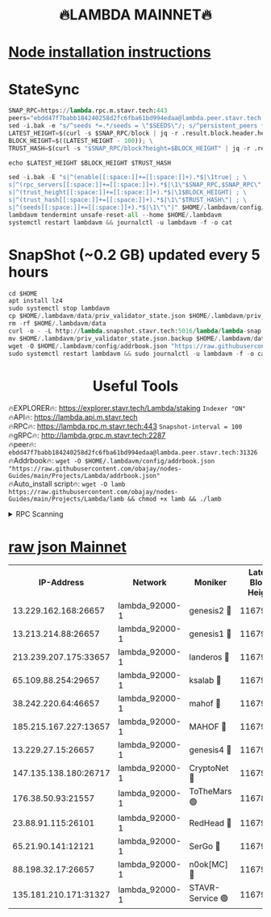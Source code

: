<h1 align="center"> 🔥LAMBDA MAINNET🔥</h1>


[Node installation instructions](https://github.com/obajay/nodes-Guides/tree/main/Projects/Lambda)
=


# StateSync
```python
SNAP_RPC=https://lambda.rpc.m.stavr.tech:443
peers="ebdd47f7babb184240258d2fc6fba61bd994edaa@lambda.peer.stavr.tech:31326" 
sed -i.bak -e "s/^seeds *=.*/seeds = \"$SEEDS\"/; s/^persistent_peers *=.*/persistent_peers = \"$PEERS\"/" $HOME/.lambdavm/config/config.toml
LATEST_HEIGHT=$(curl -s $SNAP_RPC/block | jq -r .result.block.header.height); \
BLOCK_HEIGHT=$((LATEST_HEIGHT - 100)); \
TRUST_HASH=$(curl -s "$SNAP_RPC/block?height=$BLOCK_HEIGHT" | jq -r .result.block_id.hash)

echo $LATEST_HEIGHT $BLOCK_HEIGHT $TRUST_HASH

sed -i.bak -E "s|^(enable[[:space:]]+=[[:space:]]+).*$|\1true| ; \
s|^(rpc_servers[[:space:]]+=[[:space:]]+).*$|\1\"$SNAP_RPC,$SNAP_RPC\"| ; \
s|^(trust_height[[:space:]]+=[[:space:]]+).*$|\1$BLOCK_HEIGHT| ; \
s|^(trust_hash[[:space:]]+=[[:space:]]+).*$|\1\"$TRUST_HASH\"| ; \
s|^(seeds[[:space:]]+=[[:space:]]+).*$|\1\"\"|" $HOME/.lambdavm/config/config.toml
lambdavm tendermint unsafe-reset-all --home $HOME/.lambdavm
systemctl restart lambdavm && journalctl -u lambdavm -f -o cat

```
# SnapShot (~0.2 GB) updated every 5 hours
```python
cd $HOME
apt install lz4
sudo systemctl stop lambdavm
cp $HOME/.lambdavm/data/priv_validator_state.json $HOME/.lambdavm/priv_validator_state.json.backup
rm -rf $HOME/.lambdavm/data
curl -o - -L http://lambda.snapshot.stavr.tech:5016/lambda/lambda-snap.tar.lz4 | lz4 -c -d - | tar -x -C $HOME/.lambdavm --strip-components 2
mv $HOME/.lambdavm/priv_validator_state.json.backup $HOME/.lambdavm/data/priv_validator_state.json
wget -O $HOME/.lambdavm/config/addrbook.json "https://raw.githubusercontent.com/obajay/nodes-Guides/main/Projects/Lambda/addrbook.json"
sudo systemctl restart lambdavm && sudo journalctl -u lambdavm -f -o cat
```
 <h1 align="center"> Useful Tools</h1>

🔥EXPLORER🔥:      https://explorer.stavr.tech/Lambda/staking	        `Indexer "ON"` \
🔥API🔥: 			 		 https://lambda.api.m.stavr.tech \
🔥RPC🔥:           https://lambda.rpc.m.stavr.tech:443	              `Snapshot-interval = 100` \
🔥gRPC🔥:          http://lambda.grpc.m.stavr.tech:2287 \
🔥peer🔥:					 `ebdd47f7babb184240258d2fc6fba61bd994edaa@lambda.peer.stavr.tech:31326` \
🔥Addrbook🔥:    ```wget -O $HOME/.lambdavm/config/addrbook.json "https://raw.githubusercontent.com/obajay/nodes-Guides/main/Projects/Lambda/addrbook.json"``` \
🔥Auto_install script🔥: ```wget -O lamb https://raw.githubusercontent.com/obajay/nodes-Guides/main/Projects/Lambda/lamb && chmod +x lamb && ./lamb```


<details>
<summary>RPC Scanning</summary>

<h2 align="center"> We scan nodes in real time every 4 hours. And we provide the final result of RPC endpoints.
We cannot influence the operation of these nodes in any way. </h2>


```python
If Voting Power is higher than 0 --> then the Node is a validator of the network and may be subject to attack and be a potential threat to the chain.
```
```python
We marked such validators with a red symbol
```

</details>

[raw json Mainnet](https://rpc-check.lambm.stavr.tech/lambm/rpc-lambm-result.json)
=


<table><tr><th>IP-Address</th><th>Network</th><th>Moniker</th><th>Latest Block Height</th><th>Earliest Block Height</th><th>Catching Up</th><th>Tx Index</th><th>Voting Power</th><th>Scan Time</th></tr><tr><td>13.229.162.168:26657</td><td>lambda_92000-1</td><td>genesis2 🔴</td><td>11679964</td><td>1</td><td>False</td><td>on</td><td>16878690</td><td>2024-02-12T16:36:06.119384715UTC</td></tr><tr><td>13.213.214.88:26657</td><td>lambda_92000-1</td><td>genesis1 🔴</td><td>11679966</td><td>1</td><td>False</td><td>on</td><td>107835</td><td>2024-02-12T16:36:10.978249743UTC</td></tr><tr><td>213.239.207.175:33657</td><td>lambda_92000-1</td><td>landeros 🔴</td><td>11679961</td><td>8136001</td><td>False</td><td>off</td><td>1852634</td><td>2024-02-12T16:35:58.395902068UTC</td></tr><tr><td>65.109.88.254:29657</td><td>lambda_92000-1</td><td>ksalab 🔴</td><td>11679966</td><td>8715001</td><td>False</td><td>on</td><td>510465</td><td>2024-02-12T16:36:14.081630768UTC</td></tr><tr><td>38.242.220.64:46657</td><td>lambda_92000-1</td><td>mahof 🔴</td><td>11679966</td><td>10131001</td><td>False</td><td>off</td><td>770350</td><td>2024-02-12T16:36:17.877811600UTC</td></tr><tr><td>185.215.167.227:13657</td><td>lambda_92000-1</td><td>MAHOF 🔴</td><td>11679965</td><td>10134001</td><td>False</td><td>on</td><td>2051510</td><td>2024-02-12T16:36:09.686758064UTC</td></tr><tr><td>13.229.27.15:26657</td><td>lambda_92000-1</td><td>genesis4 🔴</td><td>11679965</td><td>11043001</td><td>False</td><td>on</td><td>9665448</td><td>2024-02-12T16:36:09.355044321UTC</td></tr><tr><td>147.135.138.180:26717</td><td>lambda_92000-1</td><td>CryptoNet 🔴</td><td>11679966</td><td>11383001</td><td>False</td><td>off</td><td>772494</td><td>2024-02-12T16:36:11.344509068UTC</td></tr><tr><td>176.38.50.93:21557</td><td>lambda_92000-1</td><td>ToTheMars 🟢</td><td>11678441</td><td>11395001</td><td>False</td><td>on</td><td>0</td><td>2024-02-12T16:36:17.068536114UTC</td></tr><tr><td>23.88.91.115:26101</td><td>lambda_92000-1</td><td>RedHead 🔴</td><td>11679961</td><td>11579961</td><td>False</td><td>off</td><td>553202</td><td>2024-02-12T16:35:58.624740558UTC</td></tr><tr><td>65.21.90.141:12121</td><td>lambda_92000-1</td><td>SerGo 🔴</td><td>11679966</td><td>11579966</td><td>False</td><td>off</td><td>10612091</td><td>2024-02-12T16:36:17.481858672UTC</td></tr><tr><td>88.198.32.17:26657</td><td>lambda_92000-1</td><td>n0ok[MC] 🔴</td><td>11679966</td><td>11579966</td><td>False</td><td>off</td><td>1578630</td><td>2024-02-12T16:36:20.985546336UTC</td></tr><tr><td>135.181.210.171:31327</td><td>lambda_92000-1</td><td>STAVR-Service 🟢</td><td>11679966</td><td>11678001</td><td>False</td><td>on</td><td>0</td><td>2024-02-12T16:36:13.767031952UTC</td></tr></table>
